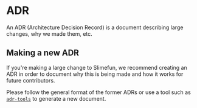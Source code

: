 # ADR

An ADR (Architecture Decision Record) is a document describing large changes, why we made them, etc.

## Making a new ADR

If you're making a large change to Slimefun, we recommend creating an ADR
in order to document why this is being made and how it works for future contributors.

Please follow the general format of the former ADRs or use a tool 
such as [`adr-tools`](https://github.com/npryce/adr-tools) to generate a new document.